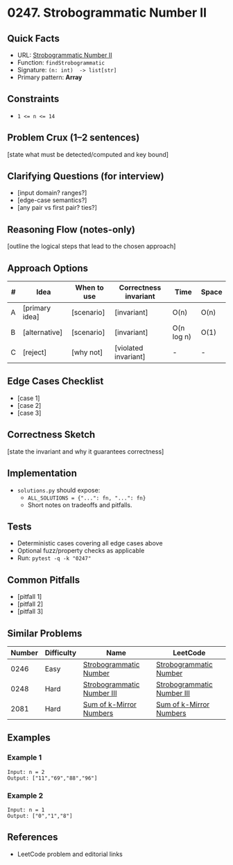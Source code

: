 # 0247. Strobogrammatic Number II

## Quick Facts

- URL: [Strobogrammatic Number II](https://leetcode.com/problems/strobogrammatic-number-ii/)
- Function: `findStrobogrammatic`
- Signature: `(n: int)  -> list[str]`
- Primary pattern: **Array**

## Constraints

- `1 <= n <= 14`

## Problem Crux (1–2 sentences)

[state what must be detected/computed and key bound]

## Clarifying Questions (for interview)

- [input domain? ranges?]
- [edge-case semantics?]
- [any pair vs first pair? ties?]

## Reasoning Flow (notes-only)

[outline the logical steps that lead to the chosen approach]

## Approach Options

| #   | Idea           | When to use | Correctness invariant | Time       | Space |
| --- | -------------- | ----------- | --------------------- | ---------- | ----- |
| A   | [primary idea] | [scenario]  | [invariant]           | O(n)       | O(n)  |
| B   | [alternative]  | [scenario]  | [invariant]           | O(n log n) | O(1)  |
| C   | [reject]       | [why not]   | [violated invariant]  | -          | -     |

## Edge Cases Checklist

- [case 1]
- [case 2]
- [case 3]

## Correctness Sketch

[state the invariant and why it guarantees correctness]

## Implementation

- `solutions.py` should expose:
    - `ALL_SOLUTIONS = {"...": fn, "...": fn}`
    - Short notes on tradeoffs and pitfalls.

## Tests

- Deterministic cases covering all edge cases above
- Optional fuzz/property checks as applicable
- Run: `pytest -q -k "0247"`

## Common Pitfalls

- [pitfall 1]
- [pitfall 2]
- [pitfall 3]

## Similar Problems

| Number | Difficulty | Name                                                                       | LeetCode                                                                                |
| ------ | ---------- | -------------------------------------------------------------------------- | --------------------------------------------------------------------------------------- |
| 0246   | Easy       | [Strobogrammatic Number](../0246-strobogrammatic-number/readme.md)         | [Strobogrammatic Number](https://leetcode.com/problems/strobogrammatic-number/)         |
| 0248   | Hard       | [Strobogrammatic Number III](../0248-strobogrammatic-number-iii/readme.md) | [Strobogrammatic Number III](https://leetcode.com/problems/strobogrammatic-number-iii/) |
| 2081   | Hard       | [Sum of k-Mirror Numbers](../2081-sum-of-k-mirror-numbers/readme.md)       | [Sum of k-Mirror Numbers](https://leetcode.com/problems/sum-of-k-mirror-numbers/)       |

## Examples

### Example 1

```text
Input: n = 2
Output: ["11","69","88","96"]
```

### Example 2

```text
Input: n = 1
Output: ["0","1","8"]
```

## References

- LeetCode problem and editorial links
